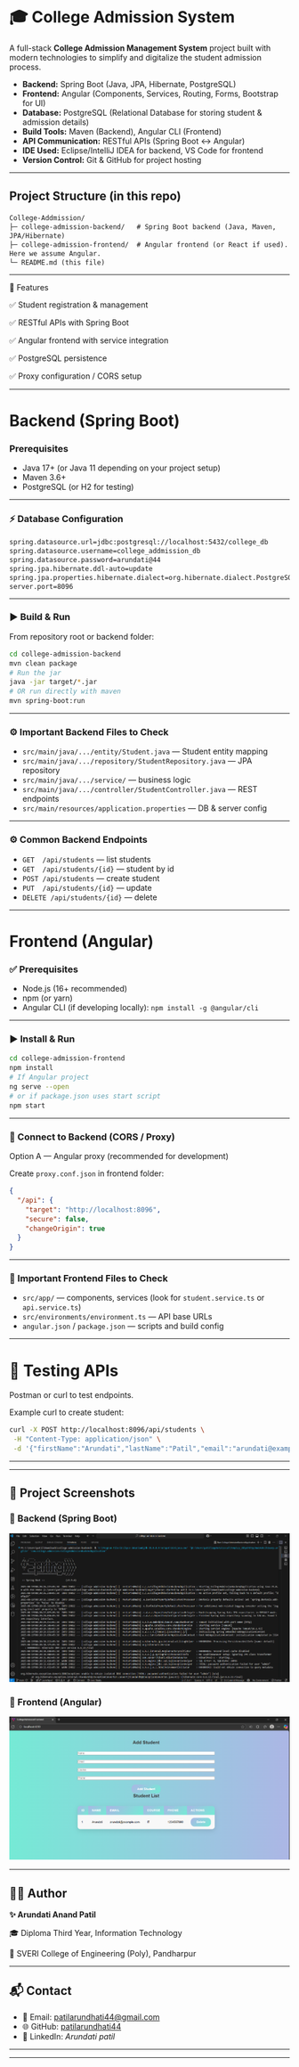 # 🎓 College Admission System  

 A full-stack **College Admission Management System** project built with modern technologies to simplify and digitalize the student admission process.  

- **Backend:** Spring Boot (Java, JPA, Hibernate, PostgreSQL)  
- **Frontend:** Angular (Components, Services, Routing, Forms, Bootstrap for UI)  
- **Database:** PostgreSQL (Relational Database for storing student & admission details)  
- **Build Tools:** Maven (Backend), Angular CLI (Frontend)  
- **API Communication:** RESTful APIs (Spring Boot ↔ Angular)  
- **IDE Used:** Eclipse/IntelliJ IDEA for backend, VS Code for frontend  
- **Version Control:** Git & GitHub for project hosting  
---

## Project Structure (in this repo)

```
College-Addmission/
├─ college-admission-backend/   # Spring Boot backend (Java, Maven, JPA/Hibernate)
├─ college-admission-frontend/  # Angular frontend (or React if used). Here we assume Angular.
└─ README.md (this file)
```

---

🚀 Features

✅ Student registration & management

✅ RESTful APIs with Spring Boot

✅ Angular frontend with service integration

✅ PostgreSQL persistence

✅ Proxy configuration / CORS setup

---

# Backend (Spring Boot)

### Prerequisites

* Java 17+ (or Java 11 depending on your project setup)
* Maven 3.6+
* PostgreSQL (or H2 for testing)

---
### ⚡ Database Configuration 

```
spring.datasource.url=jdbc:postgresql://localhost:5432/college_db
spring.datasource.username=college_addmission_db
spring.datasource.password=arundati@44
spring.jpa.hibernate.ddl-auto=update
spring.jpa.properties.hibernate.dialect=org.hibernate.dialect.PostgreSQLDialect
server.port=8096
```
---

###  ▶️ Build & Run

From repository root or backend folder:

```bash
cd college-admission-backend
mvn clean package
# Run the jar
java -jar target/*.jar
# OR run directly with maven
mvn spring-boot:run
```
---


### ⚙️ Important Backend Files to Check

* `src/main/java/.../entity/Student.java` — Student entity mapping
* `src/main/java/.../repository/StudentRepository.java` — JPA repository
* `src/main/java/.../service/` — business logic
* `src/main/java/.../controller/StudentController.java` — REST endpoints
* `src/main/resources/application.properties` — DB & server config

---

### ⚙️ Common Backend Endpoints

* `GET  /api/students` — list students
* `GET  /api/students/{id}` — student by id
* `POST /api/students` — create student
* `PUT  /api/students/{id}` — update
* `DELETE /api/students/{id}` — delete

---

# Frontend (Angular)

### ✅ Prerequisites

* Node.js (16+ recommended)
* npm (or yarn)
* Angular CLI (if developing locally): `npm install -g @angular/cli`

---

### ▶️ Install & Run

```bash
cd college-admission-frontend
npm install
# If Angular project
ng serve --open
# or if package.json uses start script
npm start
```
---

###  🔗 Connect to Backend (CORS / Proxy)

Option A — Angular proxy (recommended for development)

Create `proxy.conf.json` in frontend folder:

```json
{
  "/api": {
    "target": "http://localhost:8096",
    "secure": false,
    "changeOrigin": true
  }
}
```
---

### 📑 Important Frontend Files to Check

* `src/app/` — components, services (look for `student.service.ts` or `api.service.ts`)
* `src/environments/environment.ts` — API base URLs
* `angular.json` / `package.json` — scripts and build config


---

# 🧪 Testing APIs

 Postman or curl to test endpoints.

Example curl to create student:

```bash
curl -X POST http://localhost:8096/api/students \
 -H "Content-Type: application/json" \
 -d '{"firstName":"Arundati","lastName":"Patil","email":"arundati@example.com","course":"IT"}'
```

---

---

## 📸 Project Screenshots  

### 🔹 Backend (Spring Boot)  
![Backend Screenshot](./screenshots/backend.png)  

### 🔹 Frontend (Angular)  
![Frontend Screenshot](./screenshots/frontend.png)  

---


## 👩‍💻 Author

**✨ Arundati Anand Patil**  

🎓 Diploma Third Year, Information Technology  

🏫 SVERI College of Engineering (Poly), Pandharpur  


---

## 📬 Contact

- 📧 Email: [patilarundhati44@gmail.com](mailto:patilarundhati44@gmail.com)  
- 🌐 GitHub: [patilarundhati44](https://github.com/patilarundhati44)  
- 📱 LinkedIn: *Arundati patil*  

---



---
